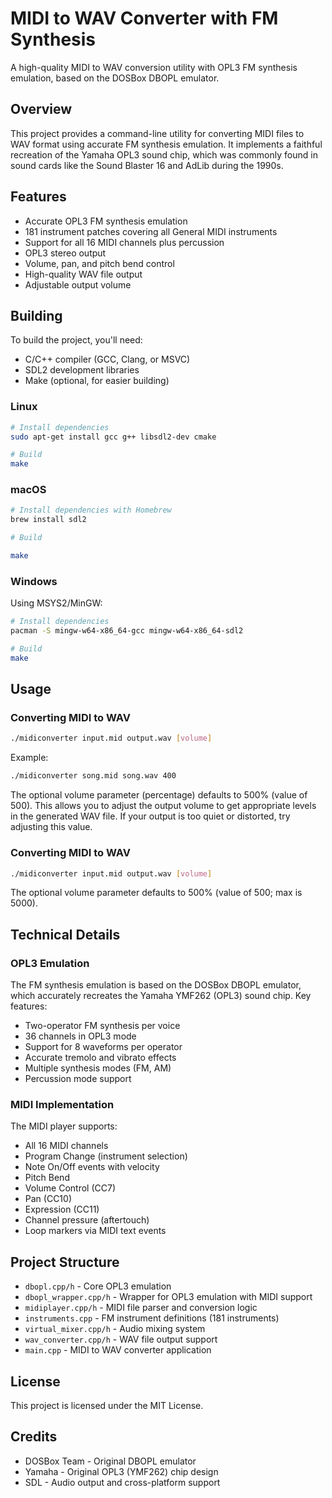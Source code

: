 # MIDI to WAV Converter with FM Synthesis

A high-quality MIDI to WAV conversion utility with OPL3 FM synthesis emulation, based on the DOSBox DBOPL emulator.

## Overview

This project provides a command-line utility for converting MIDI files to WAV format using accurate FM synthesis emulation. It implements a faithful recreation of the Yamaha OPL3 sound chip, which was commonly found in sound cards like the Sound Blaster 16 and AdLib during the 1990s.

## Features

- Accurate OPL3 FM synthesis emulation
- 181 instrument patches covering all General MIDI instruments
- Support for all 16 MIDI channels plus percussion
- OPL3 stereo output
- Volume, pan, and pitch bend control
- High-quality WAV file output
- Adjustable output volume

## Building

To build the project, you'll need:

- C/C++ compiler (GCC, Clang, or MSVC)
- SDL2 development libraries
- Make (optional, for easier building)

### Linux

```bash
# Install dependencies
sudo apt-get install gcc g++ libsdl2-dev cmake

# Build
make
```

### macOS

```bash
# Install dependencies with Homebrew
brew install sdl2

# Build

make
```

### Windows

Using MSYS2/MinGW:

```bash
# Install dependencies
pacman -S mingw-w64-x86_64-gcc mingw-w64-x86_64-sdl2

# Build
make
```

## Usage

### Converting MIDI to WAV

```bash
./midiconverter input.mid output.wav [volume]
```

Example:
```bash
./midiconverter song.mid song.wav 400
```

The optional volume parameter (percentage) defaults to 500% (value of 500). This allows you to adjust the output volume to get appropriate levels in the generated WAV file. If your output is too quiet or distorted, try adjusting this value.

### Converting MIDI to WAV

```bash
./midiconverter input.mid output.wav [volume]
```

The optional volume parameter defaults to 500% (value of 500; max is 5000).

## Technical Details

### OPL3 Emulation

The FM synthesis emulation is based on the DOSBox DBOPL emulator, which accurately recreates the Yamaha YMF262 (OPL3) sound chip. Key features:

- Two-operator FM synthesis per voice
- 36 channels in OPL3 mode
- Support for 8 waveforms per operator
- Accurate tremolo and vibrato effects
- Multiple synthesis modes (FM, AM)
- Percussion mode support

### MIDI Implementation

The MIDI player supports:
- All 16 MIDI channels
- Program Change (instrument selection)
- Note On/Off events with velocity
- Pitch Bend
- Volume Control (CC7)
- Pan (CC10)
- Expression (CC11)
- Channel pressure (aftertouch)
- Loop markers via MIDI text events

## Project Structure

- `dbopl.cpp/h` - Core OPL3 emulation
- `dbopl_wrapper.cpp/h` - Wrapper for OPL3 emulation with MIDI support
- `midiplayer.cpp/h` - MIDI file parser and conversion logic
- `instruments.cpp` - FM instrument definitions (181 instruments)
- `virtual_mixer.cpp/h` - Audio mixing system
- `wav_converter.cpp/h` - WAV file output support
- `main.cpp` - MIDI to WAV converter application

## License

This project is licensed under the MIT License.

## Credits

- DOSBox Team - Original DBOPL emulator
- Yamaha - Original OPL3 (YMF262) chip design
- SDL - Audio output and cross-platform support

